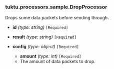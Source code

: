### tuktu.processors.sample.DropProcessor
Drops some data packets before sending through.

  * **id** *(type: string)* `[Required]`

  * **result** *(type: string)* `[Required]`

  * **config** *(type: object)* `[Required]`

    * **amount** *(type: int)* `[Required]`
    - The amount of data packets to drop.

